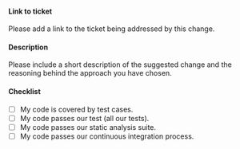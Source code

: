 #### Link to ticket

Please add a link to the ticket being addressed by this change.

#### Description

Please include a short description of the suggested change and the reasoning behind the approach you have chosen.

#### Checklist

- [ ] My code is covered by test cases.
- [ ] My code passes our test (all our tests).
- [ ] My code passes our static analysis suite.
- [ ] My code passes our continuous integration process.
